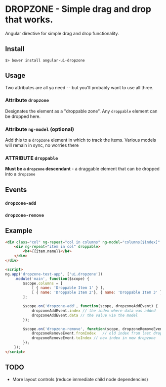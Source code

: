 # DROPZONE - Simple drag and drop that works.
Angular directive for simple drag and drop functionality.

## Install
`$> bower install angular-ui-dropzone`

## Usage
Two attributes are all ya need -- but you'll probably want to use all three.

### Attribute `dropzone`
Designates the element as a "droppable zone". Any `droppable` element can be dropped here.

### Attribute `ng-model` (optional)
Add this to a `dropzone` element in which to track the items. Various models will remain in sync, no worries there

### ATTRIBUTE `droppable`
**Must be a `dropzone` descendant** - a draggable element that can be dropped into a `dropzone`

## Events
### `dropzone-add`
### `dropzone-remove`

## Example
```html
<div class="col" ng-repeat="col in columns" ng-model="columns[$index]" dropzone>
    <div ng-repeat="item in col" droppable>
        <h4>{{item.name}}</h4>
    </div>
</div>

<script>
ng.app('dropzone-test-app', ['ui.dropzone'])
    .module('main', function($scope) {
        $scope.columns = [
            [ { name: 'Droppable Item 1' } ],
            [ { name: 'Droppable Item 2'}, { name: 'Droppable Item 3' } ]
        ];

        $scope.on('dropzone-add', function(scope, dropzoneAddEvent) {
            dropzoneAddEvent.index // the index where data was added
            dropzoneAddEvent.data // the value via the model
        });

        $scope.on('dropzone-remove', function(scope, dropzoneRemoveEvent) {
            dropzoneRemoveEvent.fromIndex   // old index from last dropzone
            dropzoneRemoveEvent.toIndex // new index in new dropzone
        });
    });
</script>
```

## TODO
- More layout controls (reduce immediate child node dependencies)

